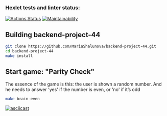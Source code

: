### Hexlet tests and linter status:

[![Actions Status](https://github.com/MariaShalunova/backend-project-44/actions/workflows/hexlet-check.yml/badge.svg)](https://github.com/MariaShalunova/backend-project-44/actions) [![Maintainability](https://api.codeclimate.com/v1/badges/09cc1170b9af915b8801/maintainability)](https://codeclimate.com/github/MariaShalunova/backend-project-44/maintainability)


## Building backend-project-44

```sh
git clone https://github.com/MariaShalunova/backend-project-44.git
cd backend-project-44
make install
```

## Start game: "Parity Check"

The essence of the game is this: the user is shown a random number. And he needs to answer 'yes' if the number is even, or 'no' if it’s odd
```sh
make brain-even
```
[![asciicast](https://asciinema.org/a/mNzEypwRHZ7lXEhblpAXTKqCM.svg)](https://asciinema.org/a/mNzEypwRHZ7lXEhblpAXTKqCM)

